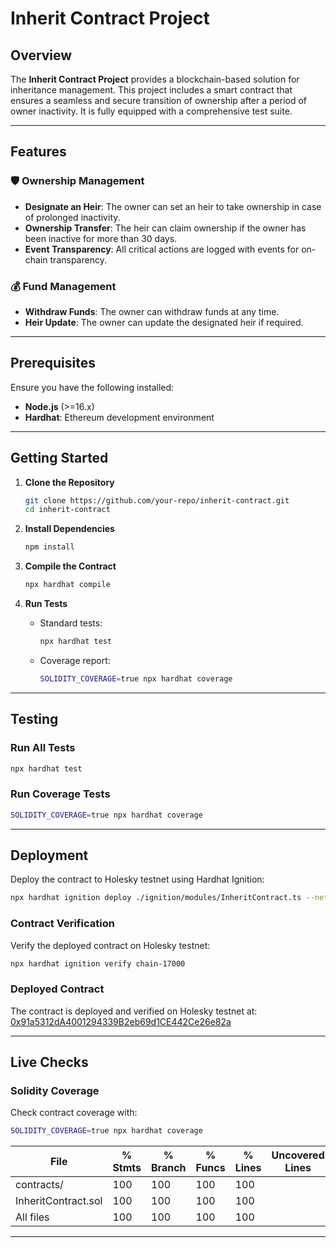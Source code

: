 # Inherit Contract Project

## Overview

The **Inherit Contract Project** provides a blockchain-based solution for inheritance management. This project includes a smart contract that ensures a seamless and secure transition of ownership after a period of owner inactivity. It is fully equipped with a comprehensive test suite.

---

## Features

### 🛡️ Ownership Management

- **Designate an Heir**: The owner can set an heir to take ownership in case of prolonged inactivity.
- **Ownership Transfer**: The heir can claim ownership if the owner has been inactive for more than 30 days.
- **Event Transparency**: All critical actions are logged with events for on-chain transparency.

### 💰 Fund Management

- **Withdraw Funds**: The owner can withdraw funds at any time.
- **Heir Update**: The owner can update the designated heir if required.

---

## Prerequisites

Ensure you have the following installed:

- **Node.js** (>=16.x)
- **Hardhat**: Ethereum development environment

---

## Getting Started

1. **Clone the Repository**

   ```bash
   git clone https://github.com/your-repo/inherit-contract.git
   cd inherit-contract
   ```

2. **Install Dependencies**

   ```bash
   npm install
   ```

3. **Compile the Contract**

   ```bash
   npx hardhat compile
   ```

4. **Run Tests**
   - Standard tests:

     ```bash
     npx hardhat test
     ```

   - Coverage report:

     ```bash
     SOLIDITY_COVERAGE=true npx hardhat coverage
     ```

---

## Testing

### Run All Tests

```bash
npx hardhat test
```

### Run Coverage Tests

```bash
SOLIDITY_COVERAGE=true npx hardhat coverage
```

---

## Deployment

Deploy the contract to Holesky testnet using Hardhat Ignition:

```bash
npx hardhat ignition deploy ./ignition/modules/InheritContract.ts --network holesky
```

### Contract Verification

Verify the deployed contract on Holesky testnet:

```bash
npx hardhat ignition verify chain-17000
```

### Deployed Contract

The contract is deployed and verified on Holesky testnet at:
[0x91a5312dA4001294339B2eb69d1CE442Ce26e82a](https://holesky.etherscan.io/address/0x91a5312dA4001294339B2eb69d1CE442Ce26e82a#code)

---

## Live Checks

### Solidity Coverage

Check contract coverage with:

```bash
SOLIDITY_COVERAGE=true npx hardhat coverage
```


File                  |  % Stmts | % Branch |  % Funcs |  % Lines |Uncovered Lines |
----------------------|----------|----------|----------|----------|----------------|
 contracts/           |      100 |      100 |      100 |      100 |                |
  InheritContract.sol |      100 |      100 |      100 |      100 |                |
All files             |      100 |      100 |      100 |      100 |                |

---
